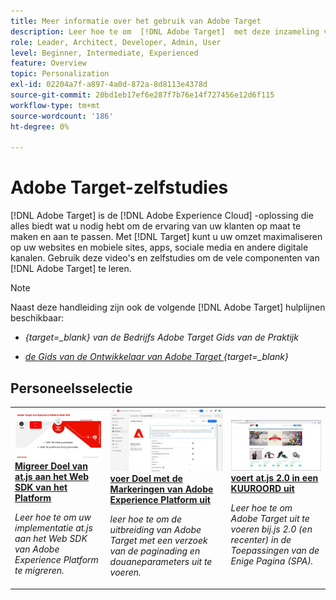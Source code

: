 ```yaml
---
title: Meer informatie over het gebruik van Adobe Target
description: Leer hoe te om  [!DNL Adobe Target]  met deze inzameling van leerprogramma's en video's te gebruiken die al zijn componenten behandelen.
role: Leader, Architect, Developer, Admin, User
level: Beginner, Intermediate, Experienced
feature: Overview
topic: Personalization
exl-id: 02204a7f-a897-4a0d-872a-8d8113e4378d
source-git-commit: 20bd1eb17ef6e287f7b76e14f727456e12d6f115
workflow-type: tm+mt
source-wordcount: '186'
ht-degree: 0%

---
```


# Adobe Target-zelfstudies

[!DNL Adobe Target] is de [!DNL Adobe Experience Cloud] -oplossing die alles biedt wat u nodig hebt om de ervaring van uw klanten op maat te maken en aan te passen. Met [!DNL Target] kunt u uw omzet maximaliseren op uw websites en mobiele sites, apps, sociale media en andere digitale kanalen. Gebruik deze video&#39;s en zelfstudies om de vele componenten van [!DNL Adobe Target] te leren.

>[!NOTE]
>
>Naast deze handleiding zijn ook de volgende [!DNL Adobe Target] hulplijnen beschikbaar:
>
>* *[](https://experienceleague.adobe.com/docs/target/using/target-home.html){target=_blank} van de Bedrijfs Adobe Target Gids van de Praktijk*
>
>* *[de Gids van de Ontwikkelaar van Adobe Target ](https://experienceleague.adobe.com/docs/target-dev/developer/overview.html){target=_blank}*

<div id="recs-overview-body-1"></div>
<div id="recs-overview-body-2"></div>
<div id="recs-overview-body-3"></div>
<div id="recs-overview-body-4"></div>
<div id="recs-overview-body-5"></div>
<div id="recs-overview-body-6"></div>

## Personeelsselectie

<table style="margin-top: 0 !important">
<tr>
  <td>
    <a href="https://experienceleague.adobe.com/docs/platform-learn/migrate-target-to-websdk/introduction.html">
      <img alt="Doel migreren van at.js naar Platform Web SDK" src="./assets/thumb_websdk.jpg" />
    </a>
    <div>
      <a href="https://experienceleague.adobe.com/docs/platform-learn/migrate-target-to-websdk/introduction.html">
    <strong> Migreer Doel van at.js aan het Web SDK van het Platform </strong>
    </a>
    </div>
    <p>
    <em> Leer hoe te om uw implementatie at.js aan het Web SDK van Adobe Experience Platform te migreren.</em>
    <p>
  </td>
  <td>
    <a href="https://experienceleague.adobe.com/docs/platform-learn/implement-in-websites/implement-solutions/target.html"> 
      <img alt="Doel implementeren met Adobe Experience Platform-tags" src="./assets/add-adobe-target.jpg"/>
    </a>
    <div>
      <a href="https://experienceleague.adobe.com/docs/platform-learn/implement-in-websites/implement-solutions/target.html">
    <strong> voer Doel met de Markeringen van Adobe Experience Platform uit </strong>
    </a>
    </div>
    <p>
    <em> leer hoe te om de uitbreiding van Adobe Target met een verzoek van de paginading en douaneparameters uit te voeren.</em>
    <p>
  </td>
   <td>
    <a href="https://experienceleague.adobe.com/docs/target-learn/tutorials/implementation/implement-atjs-20-in-a-single-page-application.html">
      <img alt="Adobe Target-toepassing in.js 2.0 implementeren in een toepassing voor één pagina (SPA)" src="./assets/26248.png" />
    </a>
    <div>
    <a href="https://experienceleague.adobe.com/docs/target-learn/tutorials/implementation/implement-atjs-20-in-a-single-page-application.html">
    <strong> voert at.js 2.0 in een KUUROORD uit </strong>
    </a>
    </div>
    <p>
    <em> Leer hoe te om Adobe Target uit te voeren bij.js 2.0 (en recenter) in de Toepassingen van de Enige Pagina (SPA).</em>
    <p>
  </td>
</tr>
</table>